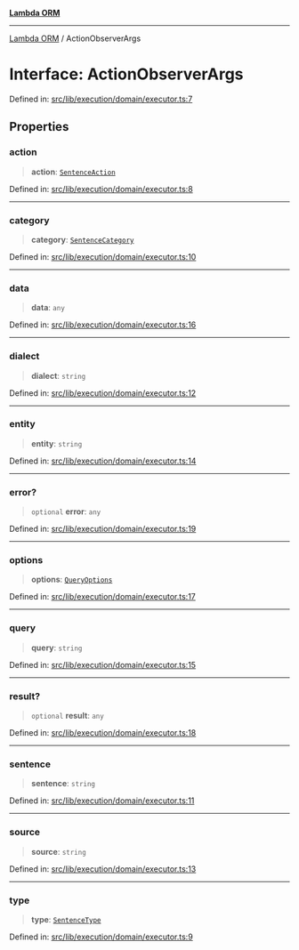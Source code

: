 [**Lambda ORM**](../README.md)

***

[Lambda ORM](../README.md) / ActionObserverArgs

# Interface: ActionObserverArgs

Defined in: [src/lib/execution/domain/executor.ts:7](https://github.com/lambda-orm/lambdaorm/blob/c3a91c30fec1b72ec517236790b02085e94a7ae1/src/lib/execution/domain/executor.ts#L7)

## Properties

### action

> **action**: [`SentenceAction`](../enumerations/SentenceAction.md)

Defined in: [src/lib/execution/domain/executor.ts:8](https://github.com/lambda-orm/lambdaorm/blob/c3a91c30fec1b72ec517236790b02085e94a7ae1/src/lib/execution/domain/executor.ts#L8)

***

### category

> **category**: [`SentenceCategory`](../enumerations/SentenceCategory.md)

Defined in: [src/lib/execution/domain/executor.ts:10](https://github.com/lambda-orm/lambdaorm/blob/c3a91c30fec1b72ec517236790b02085e94a7ae1/src/lib/execution/domain/executor.ts#L10)

***

### data

> **data**: `any`

Defined in: [src/lib/execution/domain/executor.ts:16](https://github.com/lambda-orm/lambdaorm/blob/c3a91c30fec1b72ec517236790b02085e94a7ae1/src/lib/execution/domain/executor.ts#L16)

***

### dialect

> **dialect**: `string`

Defined in: [src/lib/execution/domain/executor.ts:12](https://github.com/lambda-orm/lambdaorm/blob/c3a91c30fec1b72ec517236790b02085e94a7ae1/src/lib/execution/domain/executor.ts#L12)

***

### entity

> **entity**: `string`

Defined in: [src/lib/execution/domain/executor.ts:14](https://github.com/lambda-orm/lambdaorm/blob/c3a91c30fec1b72ec517236790b02085e94a7ae1/src/lib/execution/domain/executor.ts#L14)

***

### error?

> `optional` **error**: `any`

Defined in: [src/lib/execution/domain/executor.ts:19](https://github.com/lambda-orm/lambdaorm/blob/c3a91c30fec1b72ec517236790b02085e94a7ae1/src/lib/execution/domain/executor.ts#L19)

***

### options

> **options**: [`QueryOptions`](QueryOptions.md)

Defined in: [src/lib/execution/domain/executor.ts:17](https://github.com/lambda-orm/lambdaorm/blob/c3a91c30fec1b72ec517236790b02085e94a7ae1/src/lib/execution/domain/executor.ts#L17)

***

### query

> **query**: `string`

Defined in: [src/lib/execution/domain/executor.ts:15](https://github.com/lambda-orm/lambdaorm/blob/c3a91c30fec1b72ec517236790b02085e94a7ae1/src/lib/execution/domain/executor.ts#L15)

***

### result?

> `optional` **result**: `any`

Defined in: [src/lib/execution/domain/executor.ts:18](https://github.com/lambda-orm/lambdaorm/blob/c3a91c30fec1b72ec517236790b02085e94a7ae1/src/lib/execution/domain/executor.ts#L18)

***

### sentence

> **sentence**: `string`

Defined in: [src/lib/execution/domain/executor.ts:11](https://github.com/lambda-orm/lambdaorm/blob/c3a91c30fec1b72ec517236790b02085e94a7ae1/src/lib/execution/domain/executor.ts#L11)

***

### source

> **source**: `string`

Defined in: [src/lib/execution/domain/executor.ts:13](https://github.com/lambda-orm/lambdaorm/blob/c3a91c30fec1b72ec517236790b02085e94a7ae1/src/lib/execution/domain/executor.ts#L13)

***

### type

> **type**: [`SentenceType`](../enumerations/SentenceType.md)

Defined in: [src/lib/execution/domain/executor.ts:9](https://github.com/lambda-orm/lambdaorm/blob/c3a91c30fec1b72ec517236790b02085e94a7ae1/src/lib/execution/domain/executor.ts#L9)

